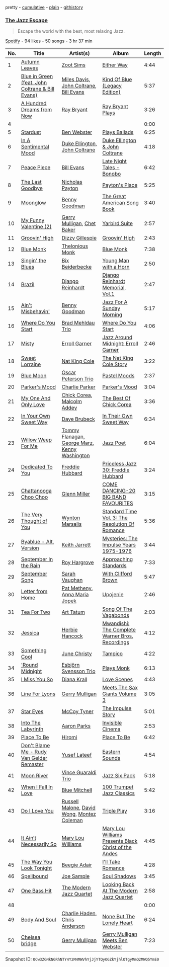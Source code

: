 pretty - [cumulative](/playlists/cumulative/7hjaw2oDqkMS2uDk5vmzAu.md) - [plain](/playlists/plain/7hjaw2oDqkMS2uDk5vmzAu) - [githistory](https://github.githistory.xyz/mackorone/spotify-playlist-archive/blob/main/playlists/plain/7hjaw2oDqkMS2uDk5vmzAu)

### [The Jazz Escape](https://open.spotify.com/playlist/7hjaw2oDqkMS2uDk5vmzAu)

> Escape the world with the best, most relaxing Jazz.

[Spotify](https://open.spotify.com/user/spotify) - 94 likes - 50 songs - 3 hr 37 min

| No. | Title | Artist(s) | Album | Length |
|---|---|---|---|---|
| 1 | [Autumn Leaves](https://open.spotify.com/track/1KGBpfScfuZVlgj5U4Tq31) | [Zoot Sims](https://open.spotify.com/artist/1pwr5rTWLVfqhvHfB7Reap) | [Either Way](https://open.spotify.com/album/4GdX9SFD6n0uynQPg2VOQY) | 4:44 |
| 2 | [Blue in Green \(feat\. John Coltrane & Bill Evans\)](https://open.spotify.com/track/0aWMVrwxPNYkKmFthzmpRi) | [Miles Davis](https://open.spotify.com/artist/0kbYTNQb4Pb1rPbbaF0pT4), [John Coltrane](https://open.spotify.com/artist/2hGh5VOeeqimQFxqXvfCUf), [Bill Evans](https://open.spotify.com/artist/4jXfFzeP66Zy67HM2mvIIF) | [Kind Of Blue \(Legacy Edition\)](https://open.spotify.com/album/4sb0eMpDn3upAFfyi4q2rw) | 5:37 |
| 3 | [A Hundred Dreams from Now](https://open.spotify.com/track/63kalFnjm1Wy8OvKXO7hWG) | [Ray Bryant](https://open.spotify.com/artist/617L0tV5Y7lMvUHGHR43AR) | [Ray Bryant Plays](https://open.spotify.com/album/4q8hkJRnSQaWiqW0b2Lw7G) | 3:26 |
| 4 | [](https://open.spotify.com/track/0KkmIGbNiEGloUla4TK4hP) | [](https://open.spotify.com/artist/0LyfQWJT6nXafLPZqxe9Of) | [](https://open.spotify.com/album/4Mq1I0fl1MwhOCUtWoX1Wl) | 0:00 |
| 5 | [Stardust](https://open.spotify.com/track/4nbqUfqKObLWhuUT7PWV1N) | [Ben Webster](https://open.spotify.com/artist/34W7ZCX0LZeJd8q6boKGOk) | [Plays Ballads](https://open.spotify.com/album/2bI7k1iblL7PAIzHPA86Et) | 6:25 |
| 6 | [In A Sentimental Mood](https://open.spotify.com/track/51BfVxH0QfxTpFgZMMbhwK) | [Duke Ellington](https://open.spotify.com/artist/4F7Q5NV6h5TSwCainz8S5A), [John Coltrane](https://open.spotify.com/artist/2hGh5VOeeqimQFxqXvfCUf) | [Duke Ellington & John Coltrane](https://open.spotify.com/album/7qsnx3thQiQabvDkHfqI1m) | 4:18 |
| 7 | [Peace Piece](https://open.spotify.com/track/5xkTHtZiRaazoh87lpeNwY) | [Bill Evans](https://open.spotify.com/artist/4jXfFzeP66Zy67HM2mvIIF) | [Late Night Tales \- Bonobo](https://open.spotify.com/album/0y3ai6LH83qeeeCbmpaIvf) | 6:42 |
| 8 | [The Last Goodbye](https://open.spotify.com/track/5AuLuhe6LXvVod82HxJtXO) | [Nicholas Payton](https://open.spotify.com/artist/3cwVFmQ6mcUoGR6ZvIPuZ4) | [Payton's Place](https://open.spotify.com/album/0lohKc2RubArv0PbjXJYNB) | 5:25 |
| 9 | [Moonglow](https://open.spotify.com/track/2GnYSGPljKiNKZ8OqYVyck) | [Benny Goodman](https://open.spotify.com/artist/1pBuKaLHJlIlqYxQQaflve) | [The Great American Song Book](https://open.spotify.com/album/49HFqpBu2kqYIwOiSKknny) | 3:40 |
| 10 | [My Funny Valentine \(2\)](https://open.spotify.com/track/0MUVhuKwrPtnZW1worw31n) | [Gerry Mulligan](https://open.spotify.com/artist/6l40OFJhuTbHQ9V12evc9K), [Chet Baker](https://open.spotify.com/artist/3rxeQlsv0Sc2nyYaZ5W71T) | [Yarbird Suite](https://open.spotify.com/album/4ThZRAF2wqmOcnRIMxJu8h) | 2:57 |
| 11 | [Groovin' High](https://open.spotify.com/track/3xK8Ec4RoHgFB9zDJkat8c) | [Dizzy Gillespie](https://open.spotify.com/artist/5RzjqfPS0Bu4bUMkyNNDpn) | [Groovin' High](https://open.spotify.com/album/3Zvvgj16yTtmCVqndZUH7G) | 2:43 |
| 12 | [Blue Monk](https://open.spotify.com/track/3Us7ZYk1MxPMvQu5mnI0Zw) | [Thelonious Monk](https://open.spotify.com/artist/4PDpGtF16XpqvXxsrFwQnN) | [Blue Monk](https://open.spotify.com/album/2TscgjDmicRE7TZEr5ASMU) | 7:38 |
| 13 | [Singin' the Blues](https://open.spotify.com/track/6ecHrGMH1xnmRdKakgIIpT) | [Bix Beiderbecke](https://open.spotify.com/artist/3kfbYBrL3MCPAMUwKDRpc7) | [Young Man with a Horn](https://open.spotify.com/album/5wTbwGNBPIPNdka8zs7os2) | 2:50 |
| 14 | [Brazil](https://open.spotify.com/track/6m8ROlnJfX5nYsMydTKbzo) | [Django Reinhardt](https://open.spotify.com/artist/5Z1XZyEFY0dewG8faEIiEx) | [Django Reinhardt Memorial, Vol.1](https://open.spotify.com/album/2Dj3BTtfsqaQf795xk4lgm) | 2:47 |
| 15 | [Ain't Misbehavin'](https://open.spotify.com/track/2jCEQ4ViFk3rkb3zOzi3rS) | [Benny Goodman](https://open.spotify.com/artist/1pBuKaLHJlIlqYxQQaflve) | [Jazz For A Sunday Morning](https://open.spotify.com/album/4a3eASYMdFTbmEpdj29zvg) | 5:17 |
| 16 | [Where Do You Start](https://open.spotify.com/track/0gPxAMKPYhnFSAKkBcy3UN) | [Brad Mehldau Trio](https://open.spotify.com/artist/5sQJzc7ZGwC4olbhp2kqqX) | [Where Do You Start](https://open.spotify.com/album/2s8XWSfq0eLzFd6oaNiIx2) | 4:06 |
| 17 | [Misty](https://open.spotify.com/track/1V87tTQ0lLptQroX7uD3ZA) | [Erroll Garner](https://open.spotify.com/artist/6C65D20ASusYqHGSIktfED) | [Jazz Around Midnight: Erroll Garner](https://open.spotify.com/album/5oIaNKls5Yx5gHfllGGkr3) | 2:46 |
| 18 | [Sweet Lorraine](https://open.spotify.com/track/3RbkATWswzKeNDJUZZL2jL) | [Nat King Cole](https://open.spotify.com/artist/7v4imS0moSyGdXyLgVTIV7) | [The Nat King Cole Story](https://open.spotify.com/album/3NoP1ifIejWkGSDsO9T2xH) | 3:22 |
| 19 | [Blue Moon](https://open.spotify.com/track/3HBZd5XI252SYwC808uT2L) | [Oscar Peterson Trio](https://open.spotify.com/artist/0ldU0QJm31y0d6f57R1G2A) | [Pastel Moods](https://open.spotify.com/album/3YoYGmLKQubSo3Ho30FmPC) | 2:37 |
| 20 | [Parker's Mood](https://open.spotify.com/track/76kEWcXw7hZfLt4Mt2lqwR) | [Charlie Parker](https://open.spotify.com/artist/4Ww5mwS7BWYjoZTUIrMHfC) | [Parker's Mood](https://open.spotify.com/album/4RRV74RIVhcITDiuxevzEW) | 3:04 |
| 21 | [My One And Only Love](https://open.spotify.com/track/21WlpZiXLelHjdoMUhHfrm) | [Chick Corea](https://open.spotify.com/artist/5olDKSsFhhmwh8UCWwKtpq), [Malcolm Addey](https://open.spotify.com/artist/4v0dBZBhhgZctlUGPFOGyH) | [The Best Of Chick Corea](https://open.spotify.com/album/42yiUOGntY4V5W3rf7Glus) | 3:36 |
| 22 | [In Your Own Sweet Way](https://open.spotify.com/track/7lO3Go5i45lK7FKa9WOvUC) | [Dave Brubeck](https://open.spotify.com/artist/3kUKwTJdH8FuWzF8p6Dg9E) | [In Their Own Sweet Way](https://open.spotify.com/album/3xxZHHNXl3PxpjpO2ecQob) | 6:34 |
| 23 | [Willow Weep For Me](https://open.spotify.com/track/2xcegliBUI1I82aSY3ggbd) | [Tommy Flanagan](https://open.spotify.com/artist/6dUZplQfg5blo0h9HiJ94d), [George Marz](https://open.spotify.com/artist/6RS1W7u8F7YzIazR5FTJMi), [Kenny Washington](https://open.spotify.com/artist/4ern8uIUTeqcI4AE8Q5ZnO) | [Jazz Poet](https://open.spotify.com/album/6ZKAO7B6gAzPSipAavN6ai) | 6:04 |
| 24 | [Dedicated To You](https://open.spotify.com/track/6obGjgqunbD7yvor1iMZPc) | [Freddie Hubbard](https://open.spotify.com/artist/0fTHKjepK5HWOrb2rkS5Em) | [Priceless Jazz 30: Freddie Hubbard](https://open.spotify.com/album/1yyn1hMUouPJquxC4hjJCC) | 3:24 |
| 25 | [Chattanooga Choo Choo](https://open.spotify.com/track/2BmkX0a5MydjxUae3JsIVU) | [Glenn Miller](https://open.spotify.com/artist/2aAHdB5HweT3mFcRzm0swc) | [COME DANCING\-20 BIG BAND FAVOURITES](https://open.spotify.com/album/7LCLqbDYJWP55r9N4L3Gxf) | 3:15 |
| 26 | [The Very Thought of You](https://open.spotify.com/track/7HX1x07eay5LlnrQdq7zh2) | [Wynton Marsalis](https://open.spotify.com/artist/375zxMmh2cSgUzFFnva0O7) | [Standard Time Vol\. 3: The Resolution Of Romance](https://open.spotify.com/album/3ggRodyIM1r04IT4K3Ikho) | 5:36 |
| 27 | [Byablue \- Alt\. Version](https://open.spotify.com/track/0k2HFxlwobWynK1pimUa13) | [Keith Jarrett](https://open.spotify.com/artist/0F3Aew9DSd6fb6192K1K0Y) | [Mysteries: The Impulse Years 1975\-1976](https://open.spotify.com/album/0Egmo33QeGlmH4YaAWdJnE) | 3:44 |
| 28 | [September In the Rain](https://open.spotify.com/track/253VASytYpIZrZGpTlHyHQ) | [Roy Hargrove](https://open.spotify.com/artist/49zXTngyUTielHTbbH5YKs) | [Approaching Standards](https://open.spotify.com/album/1OGhqJimAFVAtyX7PKbakD) | 7:33 |
| 29 | [September Song](https://open.spotify.com/track/27wKYdjaJGDJWTAuFi1En6) | [Sarah Vaughan](https://open.spotify.com/artist/1bgyxtWjZwA5PQlDsvs9b8) | [With Clifford Brown](https://open.spotify.com/album/4obhlOi49yfv162hJLcvzR) | 5:47 |
| 30 | [Letter from Home](https://open.spotify.com/track/2PZryKb38MtoCTsZASWLJ4) | [Pat Metheny](https://open.spotify.com/artist/3t58jfUhoMLYVO14XaUFLA), [Anna Maria Jopek](https://open.spotify.com/artist/49MhEXYycGHSAmmy8GiBio) | [Upojenie](https://open.spotify.com/album/2FDoaB8G6itN0d1vUPQgc9) | 2:46 |
| 31 | [Tea For Two](https://open.spotify.com/track/51AU3m5W6phNq5wT2aOnhq) | [Art Tatum](https://open.spotify.com/artist/3DtSOCXYU6o4EV0K1NgIKq) | [Song Of The Vagabonds](https://open.spotify.com/album/0xJ0R0PmRCaYufCeZNjbqs) | 2:03 |
| 32 | [Jessica](https://open.spotify.com/track/6BN2BiFru8FNpXY47GgTN0) | [Herbie Hancock](https://open.spotify.com/artist/2ZvrvbQNrHKwjT7qfGFFUW) | [Mwandishi: The Complete Warner Bros\. Recordings](https://open.spotify.com/album/2ZbgpDs0ewVgP6sLeXJMAu) | 4:12 |
| 33 | [Something Cool](https://open.spotify.com/track/0g5tUbJKTsU3mjtUT0ePEK) | [June Christy](https://open.spotify.com/artist/7D51E97yRZ8Su45PW9zbzP) | [Tampico](https://open.spotify.com/album/1mkYbTZnGZ88v6BcdRpMq1) | 4:22 |
| 34 | ['Round Midnight](https://open.spotify.com/track/6rIB9HudLdMSNEZaH8JxVm) | [Esbjörn Svensson Trio](https://open.spotify.com/artist/3HJzLaMbS0jMabxS3wttGk) | [Plays Monk](https://open.spotify.com/album/3ar3gv14DQ9QnmF9n3D90G) | 6:13 |
| 35 | [I Miss You So](https://open.spotify.com/track/5HrSt3w9604xJdMALbUcDl) | [Diana Krall](https://open.spotify.com/artist/5z1VAFwT35EVvCp1XlZZuL) | [Love Scenes](https://open.spotify.com/album/0BY7XVm9kLLwDmQfXFL8G8) | 4:43 |
| 36 | [Line For Lyons](https://open.spotify.com/track/0WQ1u1tYKZ6UH49KVGBH1V) | [Gerry Mulligan](https://open.spotify.com/artist/6l40OFJhuTbHQ9V12evc9K) | [Meets The Sax Giants Volume 3](https://open.spotify.com/album/3R5GFV88b86J40Haj2PPsc) | 3:05 |
| 37 | [Star Eyes](https://open.spotify.com/track/09Ht4aS2Lc6RwbcHVjrLXC) | [McCoy Tyner](https://open.spotify.com/artist/2EsmKkHsXK0WMNGOtIhbxr) | [The Impulse Story](https://open.spotify.com/album/4lxBGNMymHqIidoIdNmMT5) | 5:01 |
| 38 | [Into The Labyrinth](https://open.spotify.com/track/40kPjE7saRDW8mmBlksWUW) | [Aaron Parks](https://open.spotify.com/artist/22KzEvCtrTGf9l6k7zFcdv) | [Invisible Cinema](https://open.spotify.com/album/3xfueIrMUw57owAiYVKt8S) | 2:53 |
| 39 | [Place To Be](https://open.spotify.com/track/7MP2bGJFGGq4BUImUcbNOw) | [Hiromi](https://open.spotify.com/artist/7DeuppKQdCVhuWrzzCBBpc) | [Place To Be](https://open.spotify.com/album/7oHdAAQkWIf2MjEeqMtDdB) | 6:42 |
| 40 | [Don't Blame Me \- Rudy Van Gelder Remaster](https://open.spotify.com/track/1yJSiHvpYi1eZTrwStGoYJ) | [Yusef Lateef](https://open.spotify.com/artist/33XkS6h90eeK7e6OJHw0mq) | [Eastern Sounds](https://open.spotify.com/album/0963505kg714S5rqZwKZ9I) | 4:54 |
| 41 | [Moon River](https://open.spotify.com/track/3HjqOi572H7pasySmHXLYU) | [Vince Guaraldi Trio](https://open.spotify.com/artist/4ytkhMSAnrDP8XzRNlw9FS) | [Jazz Six Pack](https://open.spotify.com/album/1OeYBY5qJWCyqyCmQ7kfsh) | 5:18 |
| 42 | [When I Fall In Love](https://open.spotify.com/track/6nSfiGBX6zkGgytFEASXQD) | [Blue Mitchell](https://open.spotify.com/artist/420BtT2Zyze7Eb9zqHcliW) | [100 Trumpet Jazz Classics](https://open.spotify.com/album/1cGFVk6mbcYs8MN1R8LnRP) | 5:42 |
| 43 | [Do I Love You](https://open.spotify.com/track/29Zbj2JQKuUo1UDvBQIcHp) | [Russell Malone](https://open.spotify.com/artist/4U5eHAv5qBumRcWEl84ZCb), [David Wong](https://open.spotify.com/artist/2uvK3qQRe94yfxfJ4qsCCr), [Montez Coleman](https://open.spotify.com/artist/4e0q9ui404rCzGkNXLhDDl) | [Triple Play](https://open.spotify.com/album/5mYG0eWbMtSsaxHwEGQBim) | 3:16 |
| 44 | [It Ain’t Necessarily So](https://open.spotify.com/track/0vwTHK0RI01avuLIrAHp8C) | [Mary Lou Williams](https://open.spotify.com/artist/6hrEc1XqVcGLK0Di6zVADR) | [Mary Lou Williams Presents Black Christ of the Andes](https://open.spotify.com/album/35TchegKRAVtmhwSfDA8hy) | 4:45 |
| 45 | [The Way You Look Tonight](https://open.spotify.com/track/2dHnHyKAfKpRjJS55rPg9Q) | [Beegie Adair](https://open.spotify.com/artist/5gYIhpLwCYoxh3V8KANZpI) | [I'll Take Romance](https://open.spotify.com/album/5gtY51XQOhFTEVDOO1U4Xy) | 4:28 |
| 46 | [Spellbound](https://open.spotify.com/track/5V54sGZrYzQHkaGRJ8OGsq) | [Joe Sample](https://open.spotify.com/artist/4H2b90USTVSstPktwUsDZE) | [Soul Shadows](https://open.spotify.com/album/1yRXy8NJobwcSzLpoUoara) | 3:45 |
| 47 | [One Bass Hit](https://open.spotify.com/track/6mqBtwOUZsxJK4pkNPnxD7) | [The Modern Jazz Quartet](https://open.spotify.com/artist/7wBFjZMHsC6nfV0HOSd6uI) | [Looking Back At The Modern Jazz Quartet](https://open.spotify.com/album/3InPNu32SCQAFfJcsF3STy) | 2:58 |
| 48 | [](https://open.spotify.com/track/16TbVkFPNUtNkwCSZIziXJ) | [](https://open.spotify.com/artist/0LyfQWJT6nXafLPZqxe9Of) | [](https://open.spotify.com/album/16P67CKwAR45QleNvCINeX) | 0:00 |
| 49 | [Body And Soul](https://open.spotify.com/track/2W0aHErMSTAP2NTBAJlIrZ) | [Charlie Haden](https://open.spotify.com/artist/5Pqc0ZFA20Y9zGJZ3ojUin), [Chris Anderson](https://open.spotify.com/artist/7GqvcADuInnGBhPzJphrpO) | [None But The Lonely Heart](https://open.spotify.com/album/3AIPq30cOmfWnDQgc1OHxI) | 6:24 |
| 50 | [Chelsea bridge](https://open.spotify.com/track/2Jy6tT44Ay0m5kTUQs2GJB) | [Gerry Mulligan](https://open.spotify.com/artist/6l40OFJhuTbHQ9V12evc9K) | [Gerry Mulligan Meets Ben Webster](https://open.spotify.com/album/4zNw4NpLg78Rgog4Ath5aM) | 7:23 |

Snapshot ID: `OCw3ZGNkNGRhNTY4YzM4MWVhYjJjYTQyOGZkYjhlOTgyMmQ2MWQ5YmE0`
